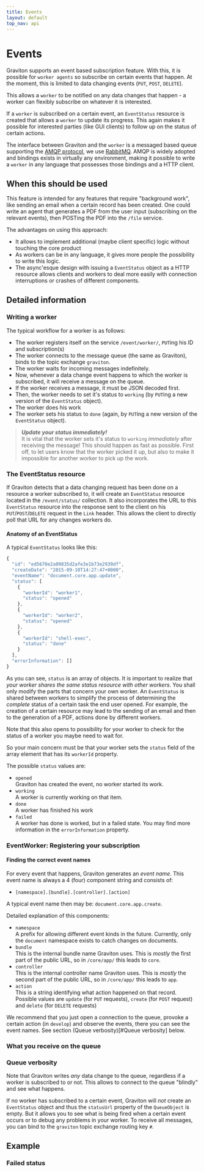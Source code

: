 ```yaml
---
title: Events
layout: default
top_nav: api
---
```


# Events

Graviton supports an event based subscription feature. With this, it is possible for `worker agents` so subscribe
on certain events that happen. At the moment, this is limited to data changing events (`PUT`, `POST`, `DELETE`). 

This allows a `worker` to be notified on any data changes that happen - a worker can flexibly subscribe on whatever it is
interested.

If a `worker` is subscribed on a certain event, an `EventStatus` resource is created that allows a `worker` to update
its progress. This again makes it possible for interested parties (like GUI clients) to follow up on the status of certain
actions.

The interface between Graviton and the `worker` is a messaged based queue supporting the [AMQP protocol](https://en.wikipedia.org/wiki/Advanced_Message_Queuing_Protocol),
 we use [RabbitMQ](https://www.rabbitmq.com/). AMQP is widely adopted and bindings exists in virtually any environment,
 making it possible to write a `worker` in any language that possesses those bindings and a HTTP client.

## When this should be used

This feature is intended for any features that require "background work", like sending an email when a certain record
has been created. One could write an agent that generates a PDF from the user input (subscribing on the relevant events),
then POSTing the PDF into the `/file` service.

The advantages on using this approach:

* It allows to implement additional (maybe client specific) logic without touching the core product
* As workers can be in any language, it gives more people the possibility to write this logic.
* The async'esque design with issuing a `EventStatus` object as a HTTP resource allows clients and workers to deal more easily with connection interruptions or crashes of different components.

## Detailed information

### Writing a worker

The typical workflow for a worker is as follows:

* The worker registers itself on the service `/event/worker/`, `PUT`ing his ID and subscription(s)
* The worker connects to the message queue (the same as Graviton), binds to the topic exchange `graviton`.
* The worker waits for incoming messages indefinitely.
* Now, whenever a data change event happens to which the worker is subscribed, it will receive a message on the queue.
* If the worker receives a message, it must be JSON decoded first.
* Then, the worker needs to set it's status to `working` (by `PUT`ing a new version of the `EventStatus` object).
* The worker does his work
* The worker sets his status to `done` (again, by `PUT`ing a new version of the `EventStatus` object).

> ***Update your status immediately!***<br>
> It is vital that the worker sets it's status to `working` *immediately* after receiving the message! This should happen
> as fast as possible. First off, to let users know that the worker picked it up, but also to make it impossible for another worker
> to pick up the work.

### The EventStatus resource

If Graviton detects that a data changing request has been done on a resource a worker subscribed to, it will create an `EventStatus` 
 resource located in the `/event/status/` collection. It also incorporates the URL to this `EventStatus` resource into the 
 response sent to the client on his `PUT`/`POST`/`DELETE` request in the `Link` header. This allows the client to directly
 poll that URL for any changes workers do.
 
#### Anatomy of an EventStatus
 
A typical `EventStatus` looks like this:

```js
{
  "id": "ed5670e2a09835d2afe3e1b73e2939df",
  "createDate": "2015-09-10T14:27:47+0000",
  "eventName": "document.core.app.update",
  "status": [
    {
      "workerId": "worker1",
      "status": "opened"
    },
    {
      "workerId": "worker2",
      "status": "opened"
    },
    {
      "workerId": "shell-exec",
      "status": "done"
    }
  ],
  "errorInformation": []
}
```

As you can see, `status` is an array of objects. It is important to realize that *your worker shares the same status resource
with other workers*. You shall only modify the parts that concern your own worker. An `EventStatus` is shared between workers
to simplify the process of determining the *complete* status of a certain task the end user opened. For example, the creation of a certain
 resource may lead to the sending of an email and then to the generation of a PDF, actions done by different workers.
 
Note that this also opens to possibility for your worker to check for the status of a worker you maybe need to wait for.

So your main concern must be that your worker sets the `status` field of the array element that has its `workerId` property.

The possible `status` values are:

* `opened`<br />Graviton has created the event, no worker started its work.
* `working`<br />A worker is currently working on that item.
* `done`<br />A worker has finished his work
* `failed`<br />A worker has done is worked, but in a failed state. You may find more information in the `errorInformation` property.

### EventWorker: Registering your subscription

#### Finding the correct event names

For every event that happens, Graviton generates an *event name*. This event name is always a 4 (four) component string and
consists of:

* `[namespace].[bundle].[controller].[action]`

A typical event name then may be: `document.core.app.create`.

Detailed explanation of this components:

* `namespace`<br />A prefix for allowing different event kinds in the future. Currently, only the `document` namespace exists to catch changes on documents.
* `bundle`<br />This is the internal bundle name Graviton uses. This is *mostly* the first part of the public URL, so in `/core/app/` this leads to `core`.
* `controller`<br />This is the internal controller name Graviton uses. This is *mostly* the second part of the public URL, so in `/core/app/` this leads to `app`.
* `action`<br />This is a string identifying what action happened on that record. Possible values are `update` (for `PUT` requests), `create` (for `POST` request) and `delete` (for `DELETE` requests) 

We recommend that you just open a connection to the queue, provoke a certain action (in `develop`) and observe the events, there you can see the event names.
See section (Queue verbosity)[#Queue verbosity] below.

### What you receive on the queue


### Queue verbosity

Note that Graviton writes *any* data change to the queue, regardless if a worker is subscribed to or not. This allows
to connect to the queue "blindly" and see what happens.

If no worker has subscribed to a certain event, Graviton will *not* create an `EventStatus` object and thus the `statusUrl`
property of the `QueueObject` is empty. But it allows you to see what is being fired when a certain event occurs or to debug
any problems in your worker. To receive all messages, you can bind to the `graviton` topic exchange routing key `#`.



## Example

### Failed status
